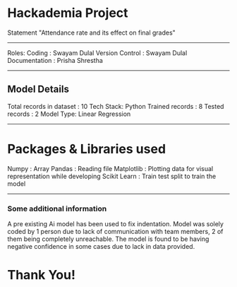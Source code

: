<h1 color="#D8DBE2">Hackademia Project</h1>
Statement "Attendance rate and its effect on final grades"
<hr>
Roles:
Coding : Swayam Dulal
Version Control : Swayam Dulal
Documentation : Prisha Shrestha
<hr>
<h2 color="#D8DBE2">Model Details</h2>
Total records in dataset : 10 
Tech Stack: Python
Trained records : 8
Tested records : 2
Model Type: Linear Regression

<hr>
<h1>Packages & Libraries used</h1>
Numpy : Array
Pandas : Reading file
Matplotlib : Plotting data for visual representation while developing
Scikit Learn : Train test split to train the model

<hr>
<h3>Some additional information</h3>
A pre existing Ai model has been used to fix indentation.
Model was solely coded by 1 person due to lack of communication with team members, 2 of them being completely unreachable.
The model is found to be having negative confidence in some cases due to lack in data provided.
<h1 color = "#255957">Thank You!</h1>
